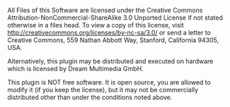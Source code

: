 All Files of this Software are licensed under the Creative Commons
Attribution-NonCommercial-ShareAlike 3.0 Unported
License if not stated otherwise in a files head. To view a copy of this license, visit
http://creativecommons.org/licenses/by-nc-sa/3.0/ or send a letter to Creative
Commons, 559 Nathan Abbott Way, Stanford, California 94305, USA.

Alternatively, this plugin may be distributed and executed on hardware which
is licensed by Dream Multimedia GmbH.

This plugin is NOT free software. It is open source, you are allowed to
modify it (if you keep the license), but it may not be commercially
distributed other than under the conditions noted above.
